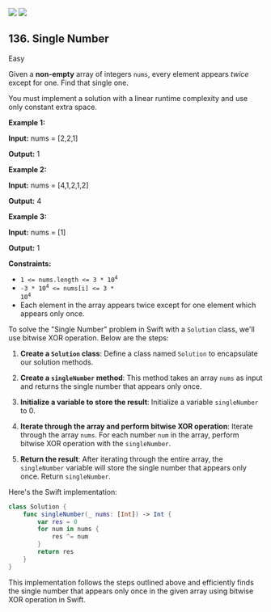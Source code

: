[![](https://img.shields.io/github/stars/javadev/LeetCode-in-All?label=Stars&style=flat-square)](https://github.com/javadev/LeetCode-in-All)
[![](https://img.shields.io/github/forks/javadev/LeetCode-in-All?label=Fork%20me%20on%20GitHub%20&style=flat-square)](https://github.com/javadev/LeetCode-in-All/fork)

## 136\. Single Number

Easy

Given a **non-empty** array of integers `nums`, every element appears _twice_ except for one. Find that single one.

You must implement a solution with a linear runtime complexity and use only constant extra space.

**Example 1:**

**Input:** nums = [2,2,1]

**Output:** 1 

**Example 2:**

**Input:** nums = [4,1,2,1,2]

**Output:** 4 

**Example 3:**

**Input:** nums = [1]

**Output:** 1 

**Constraints:**

*   <code>1 <= nums.length <= 3 * 10<sup>4</sup></code>
*   <code>-3 * 10<sup>4</sup> <= nums[i] <= 3 * 10<sup>4</sup></code>
*   Each element in the array appears twice except for one element which appears only once.

To solve the "Single Number" problem in Swift with a `Solution` class, we'll use bitwise XOR operation. Below are the steps:

1. **Create a `Solution` class**: Define a class named `Solution` to encapsulate our solution methods.

2. **Create a `singleNumber` method**: This method takes an array `nums` as input and returns the single number that appears only once.

3. **Initialize a variable to store the result**: Initialize a variable `singleNumber` to 0.

4. **Iterate through the array and perform bitwise XOR operation**: Iterate through the array `nums`. For each number `num` in the array, perform bitwise XOR operation with the `singleNumber`.

5. **Return the result**: After iterating through the entire array, the `singleNumber` variable will store the single number that appears only once. Return `singleNumber`.

Here's the Swift implementation:

```swift
class Solution {
    func singleNumber(_ nums: [Int]) -> Int {
        var res = 0
        for num in nums {
            res ^= num
        }
        return res
    }
}

```

This implementation follows the steps outlined above and efficiently finds the single number that appears only once in the given array using bitwise XOR operation in Swift.